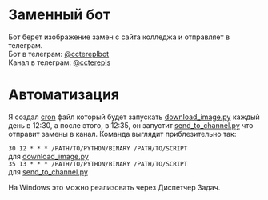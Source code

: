 # Заменный бот
Бот берет изображение замен с сайта колледжа и отправляет в телеграм. <br />
Бот в телеграм: [@cctereplbot](https://t.me/cctereplbot) <br />
Канал в телеграм: [@ccterepls](https://t.me/ccterepls)

# Автоматизация
Я создал [cron](https://crontab.guru/crontab.5.html) файл который будет запускать [download_image.py](https://github.com/kagarlytskiy/cctereplbot/blob/main/download_image.py) каждый день в 12:30, а после этого, в 12:35, он запустит [send_to_channel.py](https://github.com/kagarlytskiy/cctereplbot/blob/main/send_to_channel.py) что отправит замены в канал. Команда выглядит приблезительно так: <br />

`30 12 * * * /PATH/TO/PYTHON/BINARY /PATH/TO/SCRIPT` <br />
для [download_image.py](https://github.com/kagarlytskiy/cctereplbot/blob/main/download_image.py) <br />
`35 13 * * * /PATH/TO/PYTHON/BINARY /PATH/TO/SCRIPT` <br />
для [send_to_channel.py](https://github.com/kagarlytskiy/cctereplbot/blob/main/send_to_channel.py) <br />

На Windows это можно реализовать через Диспетчер Задач.
